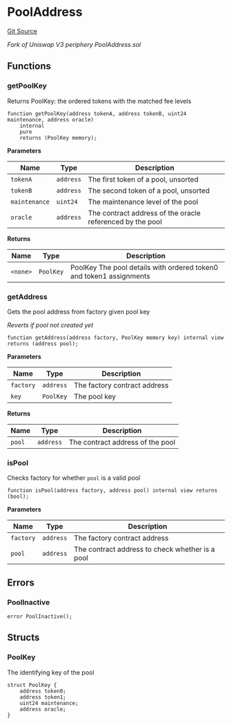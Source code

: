 # PoolAddress
[Git Source](https://github.com/MarginalProtocol/v1-periphery/blob/3831eb0dc9ad872eeb8a0eb98bd8566331443136/contracts/libraries/PoolAddress.sol)

*Fork of Uniswap V3 periphery PoolAddress.sol*


## Functions
### getPoolKey

Returns PoolKey: the ordered tokens with the matched fee levels


```solidity
function getPoolKey(address tokenA, address tokenB, uint24 maintenance, address oracle)
    internal
    pure
    returns (PoolKey memory);
```
**Parameters**

|Name|Type|Description|
|----|----|-----------|
|`tokenA`|`address`|The first token of a pool, unsorted|
|`tokenB`|`address`|The second token of a pool, unsorted|
|`maintenance`|`uint24`|The maintenance level of the pool|
|`oracle`|`address`|The contract address of the oracle referenced by the pool|

**Returns**

|Name|Type|Description|
|----|----|-----------|
|`<none>`|`PoolKey`|PoolKey The pool details with ordered token0 and token1 assignments|


### getAddress

Gets the pool address from factory given pool key

*Reverts if pool not created yet*


```solidity
function getAddress(address factory, PoolKey memory key) internal view returns (address pool);
```
**Parameters**

|Name|Type|Description|
|----|----|-----------|
|`factory`|`address`|The factory contract address|
|`key`|`PoolKey`|The pool key|

**Returns**

|Name|Type|Description|
|----|----|-----------|
|`pool`|`address`|The contract address of the pool|


### isPool

Checks factory for whether `pool` is a valid pool


```solidity
function isPool(address factory, address pool) internal view returns (bool);
```
**Parameters**

|Name|Type|Description|
|----|----|-----------|
|`factory`|`address`|The factory contract address|
|`pool`|`address`|The contract address to check whether is a pool|


## Errors
### PoolInactive

```solidity
error PoolInactive();
```

## Structs
### PoolKey
The identifying key of the pool


```solidity
struct PoolKey {
    address token0;
    address token1;
    uint24 maintenance;
    address oracle;
}
```

